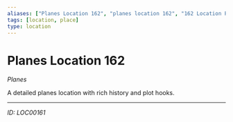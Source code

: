 ```yaml
---
aliases: ["Planes Location 162", "planes location 162", "162 Location Planes"]
tags: [location, place]
type: location
---
```


# Planes Location 162

*Planes*

A detailed planes location with rich history and plot hooks.

---
*ID: LOC00161*